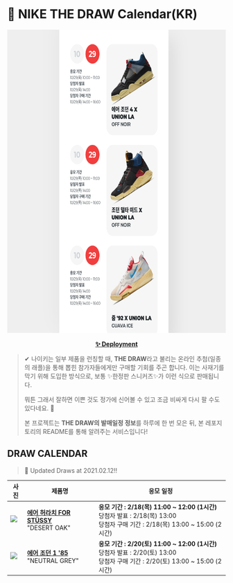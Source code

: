 # 👟 NIKE THE DRAW Calendar(KR)

<div align="center">
  <a href="https://junhoyeo.github.io/NIKE-THE-DRAW-Calendar/">
    <img src="./docs/images/preview.png" alt="Preview image of deployed application" height="700px" width="700px" />
  </a>
</div>

<p align="center">
  <a href="https://junhoyeo.github.io/NIKE-THE-DRAW-Calendar/">
    <strong>✨ Deployment</strong>
  </a>
</p>

> ✔ 나이키는 일부 제품을 런칭할 때, **THE DRAW**라고 불리는 온라인 추첨(일종의 래플)을 통해 뽑힌 참가자들에게만 구매할 기회를 주곤 합니다. 이는 사재기를 막기 위해 도입한 방식으로, 보통 ✨한정판 스니커즈✨가 이런 식으로 판매됩니다.
>
> 뭐튼 그래서 잘하면 이쁜 것도 정가에 신어볼 수 있고 조금 비싸게 다시 팔 수도 있다네요. 🤭
>
> 본 프로젝트는 **THE DRAW의 발매일정 정보**를 하루에 한 번 모은 뒤, 본 레포지토리의 README를 통해 알려주는 서비스입니다!

## DRAW CALENDAR

<!-- DRAW CALENDAR: START -->

> 👟 Updated Draws at 2021.02.12‼️

| 사진 | 제품명 | 응모 일정 |
| --- | ---- | ------- |
| <img src="https://static-breeze.nike.co.kr/kr/ko_kr/cmsstatic/product/DD1381-200/0e5bcead-b123-4f02-884d-92538db7091b_primary.jpg?snkrBrowse" width="256" /> | <a href="https://www.nike.com/kr/launch/t/men/fw/nike-sportswear/DD1381-200/kiyy82/nike-air-huarache-le"><strong>에어 허라치 FOR STÜSSY</strong><br /></a> "DESERT OAK" | <strong>응모 기간 : 2/18(목) 11:00 ~ 12:00 (1시간)</strong><br />당첨자 발표 : 2/18(목) 13:00<br />당첨자 구매 기간 : 2/18(목) 13:00 ~ 15:00 (2시간) |
| <img src="https://static-breeze.nike.co.kr/kr/ko_kr/cmsstatic/product/BQ4422-100/8043619f-7029-405a-a09a-a67253a3df0c_primary.jpg?snkrBrowse" width="256" /> | <a href="https://www.nike.com/kr/launch/t/men/fw/basketball/BQ4422-100/dvaq25/air-jordan-1-hi-85"><strong>에어 조던 1 '85</strong><br /></a> "NEUTRAL GREY" | <strong>응모 기간 : 2/20(토) 11:00 ~ 12:00 (1시간)</strong><br />당첨자 발표 : 2/20(토) 13:00<br />당첨자 구매 기간 : 2/20(토) 13:00 ~ 15:00 (2시간) |

<!-- DRAW CALENDAR: END -->
